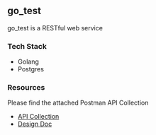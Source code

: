 
## go_test

go_test is a RESTful web service

### Tech Stack

- Golang
- Postgres

### Resources

Please find the attached Postman API Collection
- [API Collection](https://drive.google.com/file/d/1ilvDee5audnwMGWmZkkZ4bai1jHqnspN/view?usp=sharing)
- [Design Doc](https://docs.google.com/document/d/1L3c3MBPeiUbJCxewDjfSvpkttFxhKe2DkOIsPrTF2Ns/edit?usp=sharing)